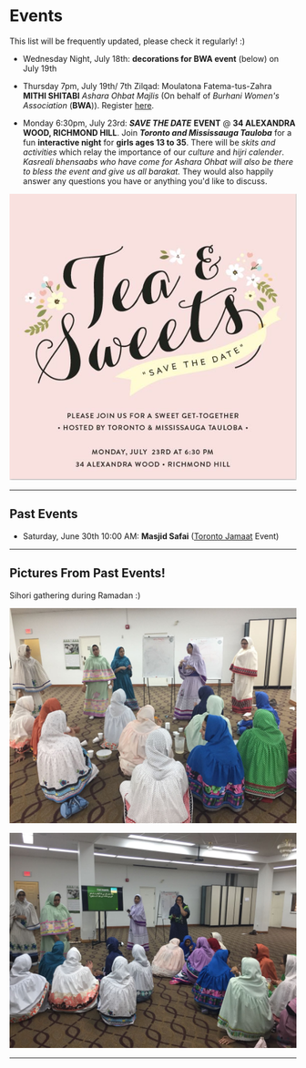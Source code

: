 # Events 

This list will be frequently updated, please check it regularly! :) 

*   Wednesday Night, July 18th: **decorations for BWA event** (below) on July 19th

*   Thursday 7pm, July 19th/ 7th Zilqad: Moulatona Fatema-tus-Zahra **MITHI SHITABI** *Ashara Ohbat Majlis* (On behalf of *Burhani Women's Association* (**BWA**)). Register <a href="https://goo.gl/forms/ D1azFfd3vvRYls7p1">here</a>.

*   Monday 6:30pm, July 23rd: ***SAVE THE DATE*** **EVENT** @ **34 ALEXANDRA WOOD, RICHMOND HILL**. Join ***Toronto and Mississauga Tauloba*** for a fun **interactive night** for **girls ages 13 to 35**. There will be *skits and activities* which relay the importance of our *culture* and *hijri calender*. *Kasreali bhensaabs who have come for Ashara Ohbat will also be there to bless the event and give us all barakat.* They would also happily answer any questions you have or anything you'd like to discuss.

![evite3](evite3.jpeg)


* * *


## Past Events 

*   Saturday, June 30th 10:00 AM: **Masjid Safai** (<a href="https://www.torontojamat.com">Toronto Jamaat</a> Event)


* * *


## Pictures From Past Events! 

Sihori gathering during Ramadan :) 

![sihoriramadan](sihoriparty.png)

![sihorione](sihoriparty2.png)

* * *
